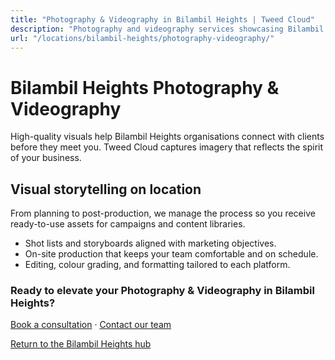 ```yaml
---
title: "Photography & Videography in Bilambil Heights | Tweed Cloud"
description: "Photography and videography services showcasing Bilambil Heights teams, products, and places."
url: "/locations/bilambil-heights/photography-videography/"
---
```


# Bilambil Heights Photography & Videography

High-quality visuals help Bilambil Heights organisations connect with clients before they meet you. Tweed Cloud captures imagery that reflects the spirit of your business.

## Visual storytelling on location

From planning to post-production, we manage the process so you receive ready-to-use assets for campaigns and content libraries.

- Shot lists and storyboards aligned with marketing objectives.
- On-site production that keeps your team comfortable and on schedule.
- Editing, colour grading, and formatting tailored to each platform.

### Ready to elevate your Photography & Videography in Bilambil Heights?

[Book a consultation](/consultation/) · [Contact our team](/contact/)

[Return to the Bilambil Heights hub](/locations/bilambil-heights/)
